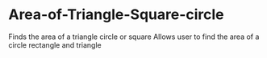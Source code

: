 # Area-of-Triangle-Square-circle
Finds the area of a triangle circle or square 
Allows user to find the area of a circle rectangle and triangle
